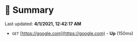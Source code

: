 # 📖 Summary
Last updated: **4/1/2021, 12:42:17 AM**

- `GET` [https://google.com](https://google.com) - **Up** (150ms)
